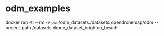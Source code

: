 # odm_examples



docker run -ti --rm -v `pwd`/odm_datasets:/datasets opendronemap/odm --project-path /datasets drone_dataset_brighton_beach
